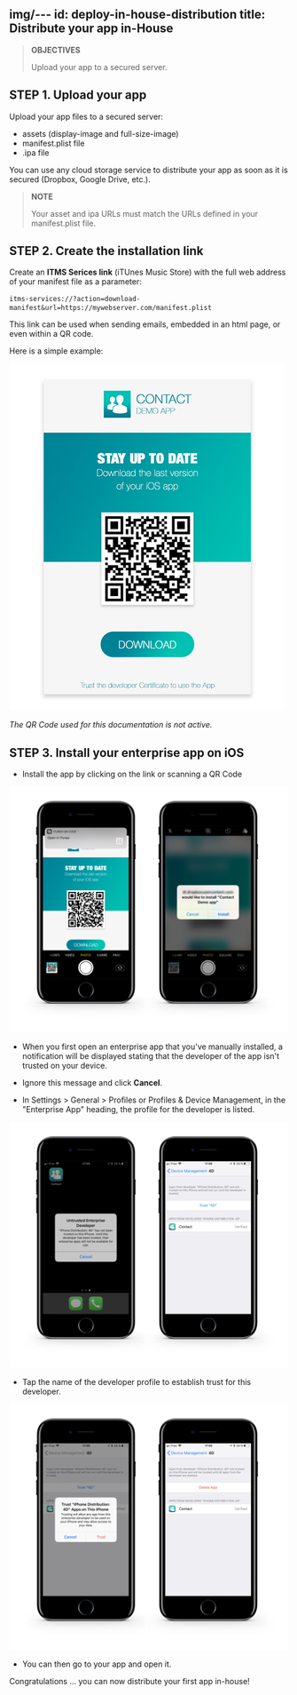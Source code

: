 img/--- id: deploy-in-house-distribution
title: Distribute your app in-House
---

> **OBJECTIVES**
> 
> Upload your app to a secured server.


## STEP 1. Upload your app

Upload your app files to a secured server:

* assets (display-image and full-size-image)
* manifest.plist file
* .ipa file

You can use any cloud storage service to distribute your app as soon as it is secured (Dropbox, Google Drive, etc.).

> **NOTE**
> 
> Your asset and ipa URLs must match the URLs defined in your manifest.plist file.

## STEP 2. Create the installation link

Create an **ITMS Serices link** (iTUnes Music Store) with the full web address of your manifest file as a parameter:

```
itms-services://?action=download-manifest&url=https://mywebserver.com/manifest.plist

```

This link can be used when sending emails, embedded in an html page, or even within a QR code.

Here is a simple example:

![Contact demo app install](img/Contact-demo-app-install.png)

*The QR Code used for this documentation is not active.*

## STEP 3. Install your enterprise app on iOS

* Install the app by clicking on the link or scanning a QR Code

![Scan and install](img/Scan-and-install.png)

* When you first open an enterprise app that you've manually installed, a notification will be displayed stating that the developer of the app isn't trusted on your device.

* Ignore this message and click **Cancel**.

* In Settings > General > Profiles or Profiles & Device Management, in the "Enterprise App" heading, the profile for the developer is listed.

![Untrust developer](img/Untrust-developer.png)

* Tap the name of the developer profile to establish trust for this developer.

![Trust-confirmation](img/Trust-confirmation.png)

* You can then go to your app and open it.

Congratulations ... you can now distribute your first app in-house!
